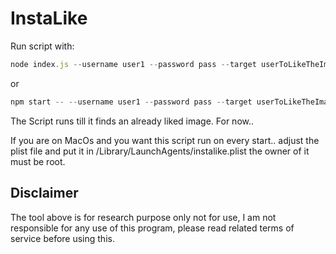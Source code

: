 # InstaLike


Run script with: 
```javascript
node index.js --username user1 --password pass --target userToLikeTheImagesOf --speed 40
```
or 
```javascript
npm start -- --username user1 --password pass --target userToLikeTheImagesOf --speed 40
```

The Script runs till it finds an already liked image. For now..

If you are on MacOs and you want this script run on every start.. adjust the plist file
and put it in /Library/LaunchAgents/instalike.plist the owner of it must be root.



## Disclaimer
The tool above is for research purpose only not for use, I am not responsible for any use of this program, please read related terms of service before using this.
